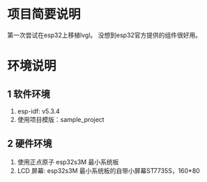 # 项目简要说明

第一次尝试在esp32上移植lvgl。
没想到esp32官方提供的组件很好用。

# 环境说明

## 1 软件环境

1. esp-idf: v5.3.4
2. 使用项目模版：sample_project

## 2 硬件环境

1. 使用正点原子 esp32s3M 最小系统板
2. LCD 屏幕: esp32s3M 最小系统板的自带小屏幕ST7735S，160\*80
